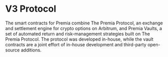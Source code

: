 # V3 Protocol

The smart contracts for Premia combine The Premia Protocol, an exchange and settlement engine for crypto options on Arbitrum, and Premia Vaults, a set of automated return and risk-management strategies built on The Premia Protocol. The protocol was developed in-house, while the vault contracts are a joint effort of in-house development and third-party open-source additions.

